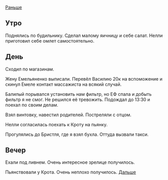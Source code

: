 [Раньше](2021.06.11.md)  
## Утро
Поднялись по будильнику. Сделал малому яичницу и себе салат. Нелли приготовил себе омлет самостоятельно.
## День
Сходил по магазинам.

Жену Емельяненко выписали. Перевёл Василию 20к на вспоможение и скинул Емеле контакт массажиста на всякий случай.

Балилый порывался установить нам фильтр, но ЕФ спала и добыть фильтр я не смог. Не решился её тревожить. Подождал до 13:30 и поехал по своим делам.

Взял винтовку, навестил родителей. Постреляли с отцом.

Нелли согласилась поехать к Кроту на пьянку.

Прогулялись до Бристля, где я взял бухла. Оттуда вызвали такси.
## Вечер
Ехали под ливнем. Очень интересное зрелице получилось.

Пьянствовали у Крота. Очень неплохо получилось.
[Дальше](2021.06.13.md)
